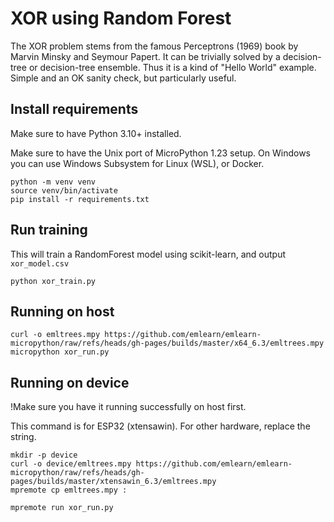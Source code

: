 
# XOR using Random Forest

The XOR problem stems from the famous Perceptrons (1969) book
by Marvin Minsky and Seymour Papert.
It can be trivially solved by a decision-tree or decision-tree ensemble.
Thus it is a kind of "Hello World" example.
Simple and an OK sanity check, but particularly useful.

## Install requirements

Make sure to have Python 3.10+ installed.

Make sure to have the Unix port of MicroPython 1.23 setup.
On Windows you can use Windows Subsystem for Linux (WSL), or Docker.

```console
python -m venv venv
source venv/bin/activate
pip install -r requirements.txt
```

## Run training

This will train a RandomForest model using scikit-learn, and output `xor_model.csv`

```console
python xor_train.py
```

## Running on host

```console
curl -o emltrees.mpy https://github.com/emlearn/emlearn-micropython/raw/refs/heads/gh-pages/builds/master/x64_6.3/emltrees.mpy
micropython xor_run.py
```

## Running on device

!Make sure you have it running successfully on host first.

This command is for ESP32 (xtensawin).
For other hardware, replace the string.

```console
mkdir -p device
curl -o device/emltrees.mpy https://github.com/emlearn/emlearn-micropython/raw/refs/heads/gh-pages/builds/master/xtensawin_6.3/emltrees.mpy
mpremote cp emltrees.mpy :
```

```
mpremote run xor_run.py
```
